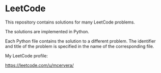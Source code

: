 # LeetCode

This repository contains solutions for many LeetCode problems.

The solutions are implemented in Python.

Each Python file contains the solution to a different problem. The identifier and title of the problem is specified in the name of the corresponding file.

My LeetCode profile:

https://leetcode.com/u/mcervera/